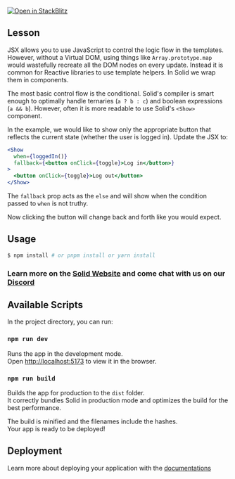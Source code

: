 [![Open in StackBlitz](https://developer.stackblitz.com/img/open_in_stackblitz.svg)](https://stackblitz.com/github/edivados/solid-tutorials/tree/main/tutorials/flow_show?file=src/main.jsx)

## Lesson

JSX allows you to use JavaScript to control the logic flow in the templates. However, without a Virtual DOM, using things like `Array.prototype.map` would wastefully recreate all the DOM nodes on every update. Instead it is common for Reactive libraries to use template helpers. In Solid we wrap them in components.

The most basic control flow is the conditional. Solid's compiler is smart enough to optimally handle ternaries (`a ? b : c`) and boolean expressions (`a && b`). However, often it is more readable to use Solid's `<Show>` component.

In the example, we would like to show only the appropriate button that reflects the current state (whether the user is logged in). Update the JSX to:
```jsx
<Show
  when={loggedIn()}
  fallback={<button onClick={toggle}>Log in</button>}
>
  <button onClick={toggle}>Log out</button>
</Show>
```
The `fallback` prop acts as the `else` and will show when the condition passed to `when` is not truthy.

Now clicking the button will change back and forth like you would expect.


## Usage

```bash
$ npm install # or pnpm install or yarn install
```

### Learn more on the [Solid Website](https://solidjs.com) and come chat with us on our [Discord](https://discord.com/invite/solidjs)

## Available Scripts

In the project directory, you can run:

### `npm run dev`

Runs the app in the development mode.<br>
Open [http://localhost:5173](http://localhost:5173) to view it in the browser.

### `npm run build`

Builds the app for production to the `dist` folder.<br>
It correctly bundles Solid in production mode and optimizes the build for the best performance.

The build is minified and the filenames include the hashes.<br>
Your app is ready to be deployed!

## Deployment

Learn more about deploying your application with the [documentations](https://vitejs.dev/guide/static-deploy.html)
